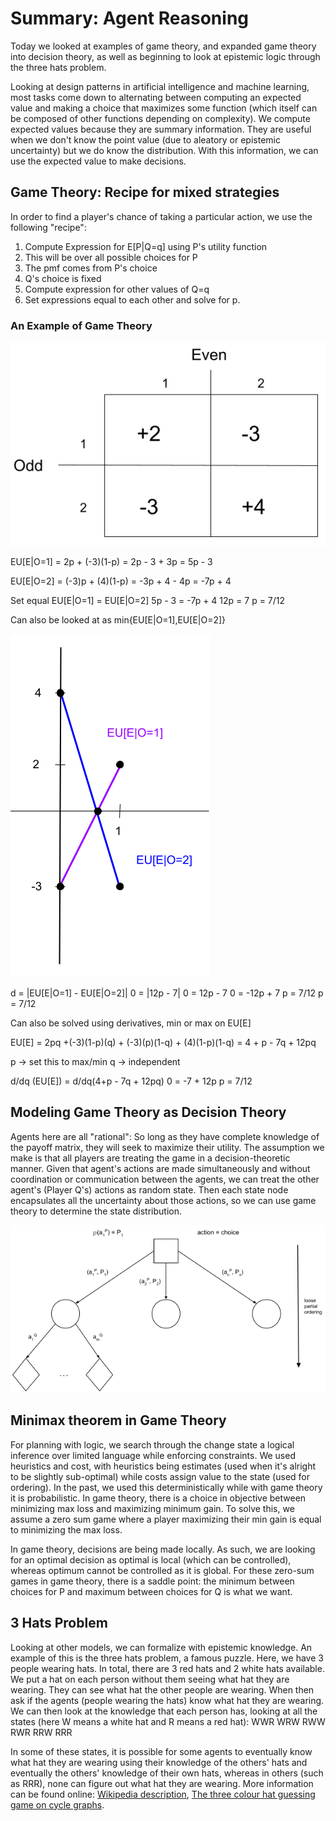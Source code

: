 # Summary: Agent Reasoning
Today we looked at examples of game theory, and expanded game theory into decision theory, as well as beginning to look at epistemic logic through  the three hats problem.

Looking at design patterns in artificial intelligence and machine learning, most tasks come down to alternating between computing an expected value and making a choice that maximizes some function (which itself can be composed of other functions depending on complexity).  We compute expected values because they are summary information.  They are useful when we don't know the point value (due to aleatory or epistemic uncertainty) but we do know the distribution.  With this information, we can use the expected value to make decisions.


## Game Theory: Recipe for mixed strategies
In order to find a player's chance of taking a particular action, we use the following "recipe":

1. Compute Expression for E[P|Q=q] using P's utility function
  1. This will be over all possible choices for P
  2. The pmf comes from P's choice
  3. Q's choice is fixed
2. Compute expression for other values of Q=q
3. Set expressions equal to each other and solve for p.

### An Example of Game Theory
![Example Chart](example-chart.png "Example Chart")


EU[E|O=1] = 2p + (-3)(1-p)
= 2p - 3 + 3p
= 5p - 3

EU[E|O=2] = (-3)p + (4)(1-p)
= -3p + 4 - 4p
= -7p + 4

Set equal EU[E|O=1] = EU[E|O=2]
5p - 3 = -7p + 4
12p = 7
p = 7/12

Can also be looked at as min{EU[E|O=1],EU[E|O=2]}


![Example Graph](example-graph.png "Example Chart")


d = |EU[E|O=1] - EU[E|O=2]|
0 = |12p - 7|
0 = 12p - 7       0 = -12p + 7
p = 7/12          p = 7/12

Can also be solved using derivatives, min or max on EU[E]

EU[E] = 2pq +(-3)(1-p)(q) + (-3)(p)(1-q) + (4)(1-p)(1-q)
= 4 + p - 7q + 12pq

p -> set this to max/min
q -> independent

d/dq (EU[E]) = d/dq(4+p - 7q + 12pq)
0 = -7 + 12p
p = 7/12

## Modeling Game Theory as Decision Theory
Agents here are all "rational": So long as they have complete knowledge of the payoff matrix, they will seek to maximize their utility.  The assumption we make is that all players are treating the game in a decision-theoretic manner.  Given that agent's actions are made simultaneously and without coordination or communication between the agents, we can treat the other agent's (Player Q's) actions as random state.  Then each state node encapsulates all the uncertainty about those actions, so we can use game theory to determine the state distribution.

![Decision Theory Model](decision-theory-model.png "Decision Theory Model")


## Minimax theorem in Game Theory
For planning with logic, we search through the change state a logical inference over limited language while enforcing constraints.  We used heuristics and cost, with heuristics being estimates (used when it's alright to be slightly sub-optimal) while costs assign value to the state (used for ordering).  In the past, we used this deterministically while with game theory it is probabilistic.  In game theory, there is a choice in objective between minimizing max loss and maximizing minimum gain.  To solve this, we assume a zero sum game where a player maximizing their min gain is equal to minimizing the max loss.  

In game theory, decisions are being made locally.  As such, we are looking for an optimal decision as optimal is local (which can be controlled), whereas optimum cannot be controlled as it is global.  For these zero-sum games in game theory, there is a saddle point: the minimum between choices for P and maximum between choices for Q is what we want.

## 3 Hats Problem
Looking at other models, we can formalize with epistemic knowledge.  An example of this is the three hats problem, a famous puzzle.  Here, we have 3 people wearing hats.  In total, there are 3 red hats and 2 white hats available.  We put a hat on each person without them seeing what hat they are wearing.  They can see what hat the other people are wearing.  When then ask if the agents (people wearing the hats) know what hat they are wearing.  We can then look at the knowledge that each person has, looking at all the states (here W means a white hat and R means a red hat):
WWR
WRW
RWW
RWR
RRW
RRR

In some of these states, it is possible for some agents to eventually know what hat they are wearing using their knowledge of the others' hats and eventually the others' knowledge of their own hats, whereas in others (such as RRR), none can figure out what hat they are wearing.  More information can be found online: [Wikipedia description](https://en.wikipedia.org/wiki/Induction_puzzles#The_King's_Wise_Men_Hat_Puzzle), [The three colour hat guessing game on cycle graphs](https://www.combinatorics.org/ojs/index.php/eljc/article/view/v24i1p37/pdf).
